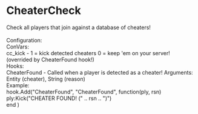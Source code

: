 # CheaterCheck
Check all players that join against a database of cheaters!
<br>
<br>
Configuration:
<br>
  ConVars:
<br>
    cc_kick - 1 = kick detected cheaters 0 = keep 'em on your server! (overrided by CheaterFound hook!)
<br>
  Hooks:
<br>
    CheaterFound - Called when a player is detected as a cheater! Arguments: Entity (cheater), String (reason)
<br>
    Example:
<br>
      hook.Add("CheaterFound", "CheaterFound", function(ply, rsn)
<br>
        ply:Kick("CHEATER FOUND! (" .. rsn .. ")")
<br>
      end )
